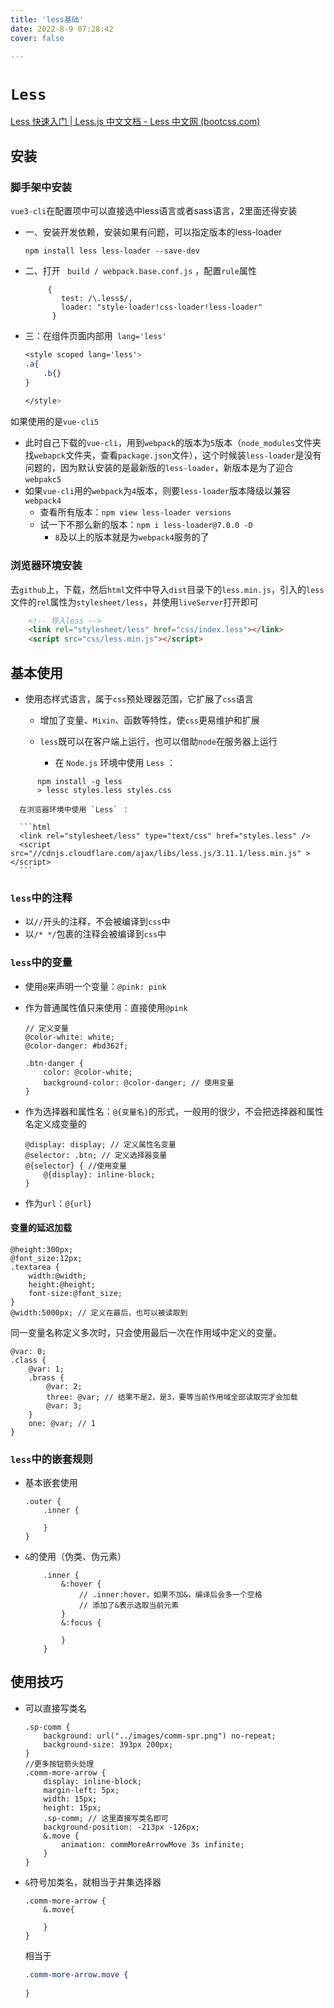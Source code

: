 ```yaml
---
title: 'less基础'
date: 2022-8-9 07:28:42
cover: false

---
```


# `Less`

[Less 快速入门 | Less.js 中文文档 - Less 中文网 (bootcss.com)](https://less.bootcss.com/)

## 安装

### 脚手架中安装

`vue3-cli`在配置项中可以直接选中less语言或者sass语言，2里面还得安装

- 一、安装开发依赖，安装如果有问题，可以指定版本的less-loader

  ```
  npm install less less-loader --save-dev
  ```

- 二、打开 ` build / webpack.base.conf.js` ，配置`rule`属性

  ```
       {
          test: /\.less$/,
          loader: "style-loader!css-loader!less-loader"
        }
  ```

- 三：在组件页面内部用` lang='less'`

  ```css
  <style scoped lang='less'>
  .a{
      .b{}
  }
   
  </style>
  ```



如果使用的是`vue-cli5`

- 此时自己下载的`vue-cli`，用到`webpack`的版本为`5`版本（`node_modules`文件夹找`webapck`文件夹，查看`package.json`文件），这个时候装`less-loader`是没有问题的，因为默认安装的是最新版的`less-loader`，新版本是为了迎合`webpakc5`
- 如果`vue-cli`用的`webpack`为`4`版本，则要`less-loader`版本降级以兼容`webpack4`
  - 查看所有版本：`npm view less-loader versions`
  - 试一下不那么新的版本：`npm i less-loader@7.0.0 -D` 
    - `8`及以上的版本就是为`webpack4`服务的了

### 浏览器环境安装

去`github`上，下载，然后`html`文件中导入`dist`目录下的`less.min.js`，引入的`less`文件的`rel`属性为`stylesheet/less`，并使用`liveServer`打开即可

```html
    <!-- 导入less -->
    <link rel="stylesheet/less" href="css/index.less"></link>
    <script src="css/less.min.js"></script>
```



## 基本使用

- 使用态样式语言，属于`css`预处理器范围，它扩展了`css`语言

  - 增加了变量、`Mixin`、函数等特性，使`css`更易维护和扩展

  - `less`既可以在客户端上运行，也可以借助`node`在服务器上运行

    - 在 `Node.js` 环境中使用 `Less` ：

```
      npm install -g less
      > lessc styles.less styles.css
```

      在浏览器环境中使用 `Less` ：
    
      ```html
      <link rel="stylesheet/less" type="text/css" href="styles.less" />
      <script src="//cdnjs.cloudflare.com/ajax/libs/less.js/3.11.1/less.min.js" ></script>
      ```

### `less`中的注释

- 以`//`开头的注释，不会被编译到`css`中
- 以`/* */`包裹的注释会被编译到`css`中

### `less`中的变量

- 使用`@`来声明一个变量：`@pink: pink`

- 作为普通属性值只来使用：直接使用`@pink`

  ```less
  // 定义变量
  @color-white: white;
  @color-danger: #bd362f;
  
  .btn-danger {
      color: @color-white;
      background-color: @color-danger; // 使用变量
  }
  ```

- 作为选择器和属性名：`@{变量名}`的形式，一般用的很少，不会把选择器和属性名定义成变量的

  ```less
  @display: display; // 定义属性名变量
  @selector: .btn; // 定义选择器变量
  @{selector} { //使用变量
      @{display}: inline-block;
  }
  ```

- 作为`url`：`@{url}`


#### 变量的延迟加载

```less
@height:300px;
@font_size:12px;
.textarea {
	width:@width;
	height:@height;
	font-size:@font_size;
}
@width:5000px; // 定义在最后，也可以被读取到
```

同一变量名称定义多次时，只会使用最后一次在作用域中定义的变量。

```less
@var: 0;
.class {
    @var: 1;
    .brass {
        @var: 2;
        three: @var; // 结果不是2，是3，要等当前作用域全部读取完才会加载
        @var: 3;
    }
    one: @var; // 1
}
```

### `less`中的嵌套规则

- 基本嵌套使用

  ```less
  .outer {
      .inner {
          
      }
  }
  ```

- `&`的使用（伪类、伪元素）

  ```less
      .inner {
          &:hover {
              // .inner:hover，如果不加&，编译后会多一个空格
              // 添加了&表示选取当前元素
          } 
          &:focus {
              
          }
      }
  ```


## 使用技巧

- 可以直接写类名

  ```less
  .sp-comm {
      background: url("../images/comm-spr.png") no-repeat;
      background-size: 393px 200px;
  }
  //更多按钮箭头处理
  .comm-more-arrow {
      display: inline-block;
      margin-left: 5px;
      width: 15px;
      height: 15px;
      .sp-comm; // 这里直接写类名即可
      background-position: -213px -126px;
      &.move {
          animation: commMoreArrowMove 3s infinite;
      }
  }
  
  ```

- `&`符号加类名，就相当于并集选择器

  ```less
  .comm-more-arrow {
      &.move{
          
      }
  }
  ```

  相当于

  ```css
  .comm-more-arrow.move {
      
  }
  ```

  



